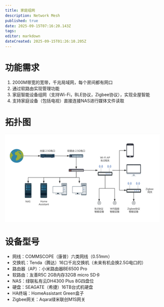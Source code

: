 ```yaml
---
title: 家庭组网
description: Network Mesh
published: true
date: 2025-09-15T07:16:20.143Z
tags: 
editor: markdown
dateCreated: 2025-09-15T01:26:10.205Z
---
```


# 功能需求
1. 2000M带宽的宽带，千兆局域网，每个房间都有网口
2. 通过软路由实现管理功能
3. 家庭智能设备组网（支持Wi-Fi，BLE协议，Zigbee协议），实现全屋智能
4. 支持家庭设备（包括电视）直接连接NAS进行媒体文件读取

# 拓扑图
![家庭组网拓扑.png](/家庭组网拓扑.png)

# 设备型号
- 网线：COMMSCOPE（康普）六类网线（0.51mm）
- 交换机：Tenda（腾达）16口千兆交换机（未来有机会换2.5G电口的）
- 路由器（AP）：小米路由器BE6500 Pro
- 软路由：友善R5C 2GB内存32GB micro SD卡
- NAS：绿联私有云DH4300 Plus 8G四盘位
- 硬盘：SEAGATE（希捷）16TB台式机硬盘
- HA终端：HomeAssistant Green盒子
- Zigbee网关：Aqara绿米联创M1S网关
